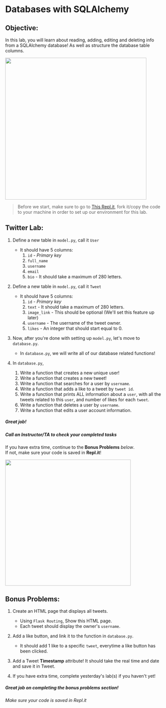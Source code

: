 # Databases with SQLAlchemy

## Objective: 
In this lab, you will learn about reading, adding, editing and deleting info from a SQLAlchemy database!
As well as structure the database table columns.






<img src="https://africatechreport.com/wp-content/uploads/2018/10/Tweet-UI-Update-Static02-Android.jpg.img_.fullhd.medium.jpg" width="450">




> Before we start, make sure to go to [This Repl.it](https://repl.it/@Loai17/Y2-Databases-Lab), fork it/copy the code to your machine in order to set up our environment for this lab.


## Twitter Lab:

1. Define a new table in `model.py`, call it `User`
    - It should have 5 columns:
        1. `id` - *Primary key*
        2. `full_name`
        3. `username`
        4. `email`
        5. `bio` - It should take a maximum of 280 letters.
         

2. Define a new table in `model.py`, call it `Tweet`
    - It should have 5 columns:
        1. `id` - *Primary key*
        2. `text` - It should take a maximum of 280 letters.
        3. `image_link` - This should be optional (We'll set this feature up later) 
        4. `username` - The username of the tweet owner.
        5. `likes` - An integer that should start equal to 0.
        
3. Now, after you're done with setting up `model.py`, let's move to `database.py`.
    - In `database.py`, we will write all of our database related functions!
    

4. In `database.py`, 
     1. Write a function that creates a new unique user!
     2. Write a function that creates a new tweet!
     3. Write a function that searches for a user by `username`.
     4. Write a function that adds a like to a tweet by `tweet id`.
     5. Write a function that prints ALL information about a `user`, with all the tweets related to this `user`, and number of likes for each `tweet`.
     6. Write a function that deletes a user by `username`.
     7. Write a function that edits a user account information.



##### Great job!
##### Call an Instructor/TA to check your completed tasks
 

If you have extra time, continue to the **Bonus Problems** *below*.  
If not, make sure your code is saved in **Repl.it**!


<img src="https://cached.imagescaler.hbpl.co.uk/resize/scaleWidth/888/cached.offlinehbpl.hbpl.co.uk/news/ORP/wendysMAIN-20200206101134487.png" width="400">




## Bonus Problems: 
1. Create an HTML page that displays all tweets.
    - Using `Flask Routing`, Show this HTML page.
    - Each tweet should display the owner's `username`.

2. Add a like button, and link it to the function in `database.py`.
    - It should add 1 like to a specific `tweet`, everytime a like button has been clicked.
    
3. Add a Tweet **Timestamp** attribute! It should take the real time and date and save it in Tweet.    
    
4. If you have extra time, complete yesterday's lab(s) if you haven't yet!

##### Great job on completing the bonus problems section!  
###### Make sure your code is saved in Repl.it



